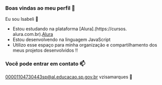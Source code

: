 ### Boas vindas ao meu perfil 🤎

Eu sou Isabeli 💋

- Estou estudando na plataforma [Alura].(https://cursos. alura.com.br).[Alura]( https//cursos.alura.com.br)
- Estou desenvolvendo na linguagem JavaScript
- Utilizo esse espaço para minha organização e compartilhamento dos meus projetos desenvolvidos !!




### Você pode entrar em contato 📫

00001104730443sp@al.educacao.sp.gov.br
vzisamarques 🎀



![]()
